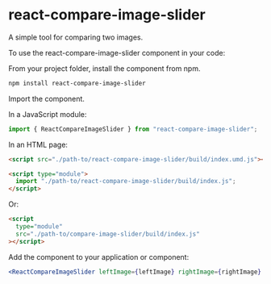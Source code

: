 # react-compare-image-slider

A simple tool for comparing two images.

To use the react-compare-image-slider component in your code:

From your project folder, install the component from npm.

```sh
npm install react-compare-image-slider
```

Import the component.

In a JavaScript module:

```js
import { ReactCompareImageSlider } from "react-compare-image-slider";
```

In an HTML page:

```html
<script src="./path-to/react-compare-image-slider/build/index.umd.js"></script>
```

```html
<script type="module">
  import "./path-to/react-compare-image-slider/build/index.js";
</script>
```

Or:

```html
<script
  type="module"
  src="./path-to/compare-image-slider/build/index.js"
></script>
```

Add the component to your application or component:

```jsx
<ReactCompareImageSlider leftImage={leftImage} rightImage={rightImage} />
```
